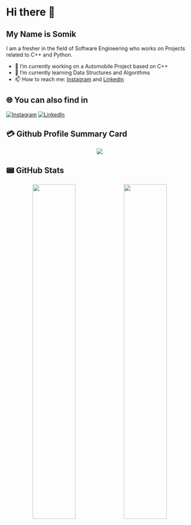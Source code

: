 # Hi there 👋
## My Name is Somik

I am a fresher in the field of Software Engineering who works on Projects related to C++ and Python.



- 🔭 I’m currently working on a Automobile Project based on C++
- 🌱 I’m currently learning Data Structures and Algorithms
- 📫 How to reach me: [Instagram]( https://www.instagram.com/somik_das/) and [Linkedin](https://www.linkedin.com/in/somikdas443/)


## 🌐 You can also find in
[![Instagram](https://img.shields.io/badge/Instagram-E4405F?style=for-the-badge&logo=instagram&logoColor=white)]( https://www.instagram.com/somik_das/)  [![LinkedIn](https://img.shields.io/badge/LinkedIn-0077B5?style=for-the-badge&logo=linkedin&logoColor=white)](https://www.linkedin.com/in/somikdas443/)


## 💳 Github Profile Summary Card
<p align="center">
  <img src="https://github-profile-summary-cards.vercel.app/api/cards/profile-details?username=Somik-Das&theme=vue"/>
</p>

## 📟 GitHub Stats
<p align="center">
	<img width="48%" src="https://github-readme-stats.vercel.app/api?username=Somik-Das&show_icons=true&theme=vue" />
	<img width="48%" src="https://github-readme-streak-stats.herokuapp.com/?user=Somik-Das&theme=vue" />
</p>
<!---
- 👯 I’m looking to collaborate on ...
- 🤔 I’m looking for help with ...
- 💬 Ask me about ...
--->
<!---
- 😄 Pronouns: ...
- ⚡ Fun fact: ...
<---
